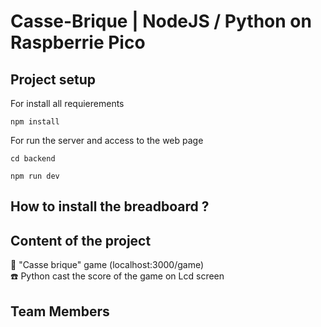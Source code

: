# Casse-Brique | NodeJS / Python on Raspberrie Pico

<h2> Project setup </h2>

For install all requierements
```
npm install
```

For run the server and access to the web page
```
cd backend
```

```
npm run dev
```

<h2> How to install the breadboard ? </h2>

## Content of the project

📔 "Casse brique" game (localhost:3000/game)
<br>
☎️ Python cast the score of the game on Lcd screen

## Team Members



